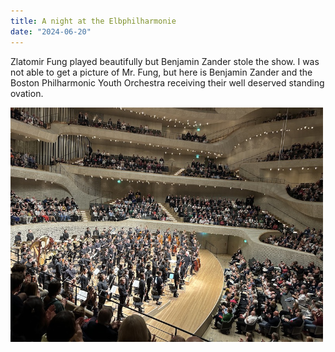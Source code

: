 ```yaml
---
title: A night at the Elbphilharmonie
date: "2024-06-20"
---
```


Zlatomir Fung played beautifully but Benjamin Zander stole the show. I was not able to get a picture of Mr. Fung, but here is Benjamin Zander and the Boston Philharmonic Youth Orchestra receiving their well deserved standing ovation. 

<img src="/static/img/Zander.JPG" width="500">




